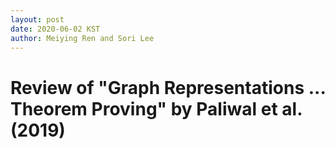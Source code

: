 ```yaml
---
layout: post
date: 2020-06-02 KST
author: Meiying Ren and Sori Lee
---
```


# Review of "Graph Representations ... Theorem Proving" by Paliwal et al. (2019)
